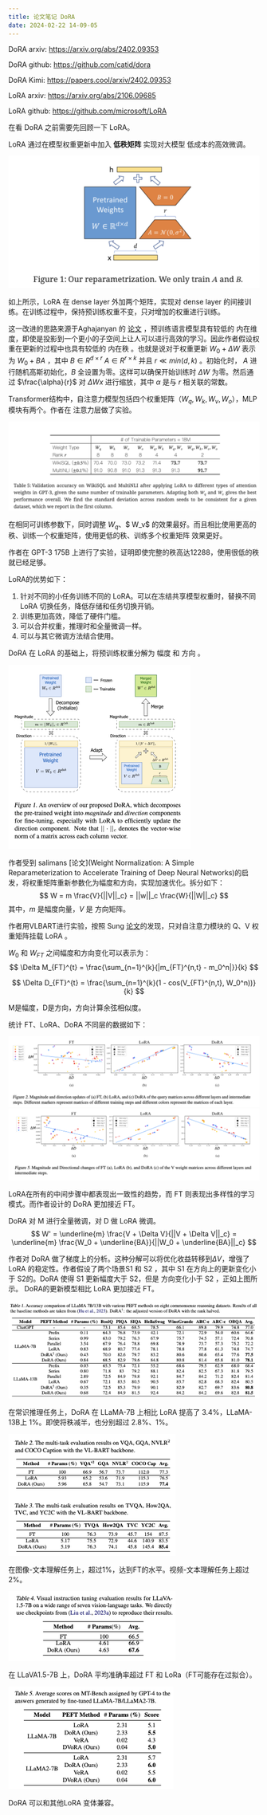```yaml
---
title: 论文笔记 DoRA
date: 2024-02-22 14-09-05
---
```




DoRA arxiv: https://arxiv.org/abs/2402.09353

DoRA github: https://github.com/catid/dora

DoRA Kimi: https://papers.cool/arxiv/2402.09353

LoRA arxiv: https://arxiv.org/abs/2106.09685

LoRA github: https://github.com/microsoft/LoRA



在看 DoRA 之前需要先回顾一下 LoRA。



LoRA 通过在模型权重更新中加入 **低秩矩阵** 实现对大模型 低成本的高效微调。

<img src="https://raw.githubusercontent.com/gqjia/PictureBed/main/img/202402221355832.png" alt="image-20240219225230990" style="zoom:50%;" />

如上所示，LoRA 在 dense layer 外加两个矩阵，实现对 dense layer 的间接训练。在训练过程中，保持预训练权重不变，只对增加的权重进行训练。 

这一改进的思路来源于Aghajanyan 的 [论文](http://arxiv.org/abs/2012.13255) ，预训练语言模型具有较低的 内在维度，即使是投影到一个更小的子空间上让人可以进行高效的学习。因此作者假设权重在更新的过程中也具有较低的 内在秩 。也就是说对于权重更新 $W_0 + \Delta W$ 表示为 $W_0 + BA$ ，其中 $B \in R^{d \times r}$   $A \in R^{r \times k}$ 并且 $r \ll min(d, k)$ 。初始化时， $A$ 进行随机高斯初始化，$B$ 全设置为零。这样可以确保开始训练时 $\Delta W$ 为零。然后通过 $\frac{\alpha}{r}$ 对  $\Delta W x$ 进行缩放，其中 $\alpha$ 是与 $r$ 相关联的常数。

Transformer结构中，自注意力模型包括四个权重矩阵（$W_q, W_k, W_v, W_o$），MLP模块有两个。作者在 注意力层做了实验。

<img src="https://raw.githubusercontent.com/gqjia/PictureBed/main/img/202402221355710.png" alt="image-20240219234646660" style="zoom:50%;" />

在相同可训练参数下，同时调整 $W_q$、$ W_v$ 的效果最好。而且相比使用更高的秩、训练一个权重矩阵，使用更低的秩、训练多个权重矩阵 效果更好。

作者在 GPT-3 175B 上进行了实验，证明即使完整的秩高达12288，使用很低的秩就已经足够。



LoRA的优势如下：

1.   针对不同的小任务训练不同的 LoRA。可以在冻结共享模型权重时，替换不同LoRA 切换任务，降低存储和任务切换开销。
2.   训练更加高效，降低了硬件门槛。
3.   可以合并权重，推理时和全量微调一样。
4.   可以与其它微调方法结合使用。



DoRA 在 LoRA 的基础上，将预训练权重分解为 幅度 和 方向 。

<img src="https://raw.githubusercontent.com/gqjia/PictureBed/main/img/202402221355596.png" alt="image-20240219235636417" style="zoom:50%;" />

作者受到 salimans [论文](Weight Normalization: A Simple Reparameterization to Accelerate Training of Deep Neural Networks)的启发，将权重矩阵重新参数化为幅度和方向，实现加速优化。拆分如下：
$$
W = m \frac{V}{||V||_c} = ||w||_c \frac{W}{||W||_c}
$$
其中，$m$ 是幅度向量，$V$​ 是 方向矩阵。

作者用VLBART进行实验，按照 Sung [论文](https://arxiv.org/abs/2112.06825)的发现，只对自注意力模块的 Q、V 权重矩阵挂载 LoRA 。



$W_0$ 和 $W_{FT}$ 之间幅度和方向变化可以表示为：
$$
\Delta M_{FT}^{t} = \frac{\sum_{n=1}^{k}{|m_{FT}^{n,t} - m_0^n|}}{k}
$$

$$
\Delta D_{FT}^{t} = \frac{\sum_{n=1}^{k}(1 - cos(V_{FT}^{n,t}, W_0^n))}{k}
$$

M是幅度，D是方向，方向计算余弦相似度。

统计 FT、LoRA、DoRA 不同层的数据如下：

<img src="https://raw.githubusercontent.com/gqjia/PictureBed/main/img/202402221356688.png" alt="image-20240220012125668" style="zoom:50%;" />

<img src="https://raw.githubusercontent.com/gqjia/PictureBed/main/img/202402221356623.png" alt="image-20240220012115307" style="zoom:50%;" />

LoRA在所有的中间步骤中都表现出一致性的趋势，而 FT 则表现出多样性的学习模式。而作者设计的 DoRA 更加接近 FT。



DoRA 对 M 进行全量微调，对 D 做 LoRA 微调。
$$
W' = \underline{m} \frac{V + \Delta V}{||V + \Delta V||_c} = \underline{m} \frac{W_0 + \underline{BA}}{||W_0 + \underline{BA}||_c}
$$


作者对 DoRA 做了梯度上的分析。这种分解可以将优化收益转移到$\Delta V$，增强了 LoRA 的稳定性。作者假设了两个场景S1 和 S2 ，其中 S1 在方向上的更新变化小于 S2的。DoRA 使得 S1 更新幅度大于 S2，但是 方向变化小于 S2 ，正如上图所示。 DoRA的更新模型相比 LoRA 更加接近 FT。





![image-20240222114845425](https://raw.githubusercontent.com/gqjia/PictureBed/main/img/202402221356521.png)

在常识推理任务上，DoRA 在 LLaMA-7B 上相比 LoRA 提高了 3.4%，LLaMA-13B上 1%。即使将秩减半，也分别超过 2.8%、1%。



![image-20240222115151546](https://raw.githubusercontent.com/gqjia/PictureBed/main/img/202402221356823.png)

在图像-文本理解任务上，超过1%，达到FT的水平。视频-文本理解任务上超过 2%。



![image-20240222115335279](https://raw.githubusercontent.com/gqjia/PictureBed/main/img/202402221356120.png)

在 LLaVA1.5-7B 上，DoRA 平均准确率超过 FT 和 LoRa（FT可能存在过拟合）。



![image-20240222134314978](https://raw.githubusercontent.com/gqjia/PictureBed/main/img/202402221356878.png)

DoRA 可以和其他LoRA 变体兼容。







